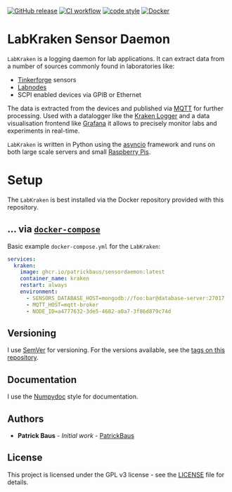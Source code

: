 [![GitHub release](https://img.shields.io/github/release/PatrickBaus/sensorDaemon.svg)](../../releases/latest)
[![CI workflow](https://img.shields.io/github/actions/workflow/status/PatrickBaus/sensorDaemon/ci.yml?branch=master&label=ci&logo=github)](../../actions?workflow=ci)
[![code style](https://img.shields.io/badge/code%20style-black-000000.svg)](https://github.com/psf/black)
[![Docker](https://img.shields.io/badge/docker-%230db7ed.svg?style=flat&logo=docker&logoColor=white)](../../pkgs/container/sensordaemon)
# LabKraken Sensor Daemon
`LabKraken` is a logging daemon for lab applications. It can extract data from a number of sources commonly found in
laboratories like:
 * [Tinkerforge](https://www.tinkerforge.com/en/shop/bricklets.html) sensors
 * [Labnodes](https://github.com/TU-Darmstadt-APQ/Labnode_PID)
 * SCPI enabled devices via GPIB or Ethernet

The data is extracted from the devices and published via [MQTT](https://en.wikipedia.org/wiki/MQTT) for further
processing. Used with a datalogger like the [Kraken Logger](https://github.com/PatrickBaus/database_logger) and
a data visualisation frontend like [Grafana](https://grafana.com/grafana/) it allows to precisely monitor labs and
experiments in real-time.

`LabKraken` is written in Python using the [asyncio](https://docs.python.org/3/library/asyncio.html) framework and runs on
both large scale servers and small [Raspberry Pis](https://www.raspberrypi.com/).

# Setup
The `LabKraken` is best installed via the Docker repository provided with this repository.

## ... via [`docker-compose`](https://github.com/docker/compose)

Basic example `docker-compose.yml` for the `LabKraken`:
```yaml
services:
  kraken:
    image: ghcr.io/patrickbaus/sensordaemon:latest
    container_name: kraken
    restart: always
    environment:
      - SENSORS_DATABASE_HOST=mongodb://foo:bar@database-server:27017
      - MQTT_HOST=mqtt-broker
      - NODE_ID=a4777632-3de5-4682-a0a7-3f86d879c74d 
```

## Versioning
I use [SemVer](http://semver.org/) for versioning. For the versions available, see the
[tags on this repository](/../../tags).

## Documentation
I use the [Numpydoc](https://numpydoc.readthedocs.io/en/latest/format.html) style for documentation.

## Authors
* **Patrick Baus** - *Initial work* - [PatrickBaus](https://github.com/PatrickBaus)

## License
This project is licensed under the GPL v3 license - see the [LICENSE](LICENSE) file for details.
